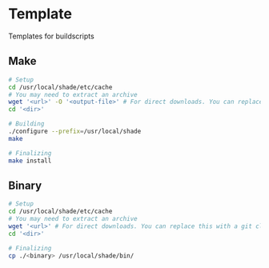 # Template

Templates for buildscripts

## Make

```bash
# Setup
cd /usr/local/shade/etc/cache
# You may need to extract an archive
wget '<url>' -O '<output-file>' # For direct downloads. You can replace this with a git clone
cd '<dir>'

# Building
./configure --prefix=/usr/local/shade
make

# Finalizing
make install
```

## Binary

```bash
# Setup
cd /usr/local/shade/etc/cache
# You may need to extract an archive
wget '<url>' # For direct downloads. You can replace this with a git clone
cd '<dir>'

# Finalizing
cp ./<binary> /usr/local/shade/bin/
```
